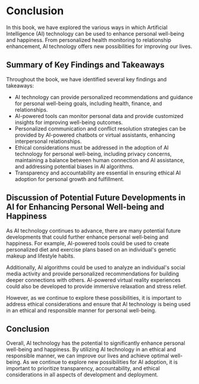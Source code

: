 # Conclusion

In this book, we have explored the various ways in which Artificial Intelligence (AI) technology can be used to enhance personal well-being and happiness. From personalized health monitoring to relationship enhancement, AI technology offers new possibilities for improving our lives.

Summary of Key Findings and Takeaways
-------------------------------------

Throughout the book, we have identified several key findings and takeaways:

* AI technology can provide personalized recommendations and guidance for personal well-being goals, including health, finance, and relationships.
* AI-powered tools can monitor personal data and provide customized insights for improving well-being outcomes.
* Personalized communication and conflict resolution strategies can be provided by AI-powered chatbots or virtual assistants, enhancing interpersonal relationships.
* Ethical considerations must be addressed in the adoption of AI technology for personal well-being, including privacy concerns, maintaining a balance between human connection and AI assistance, and addressing potential biases in AI algorithms.
* Transparency and accountability are essential in ensuring ethical AI adoption for personal growth and fulfillment.

Discussion of Potential Future Developments in AI for Enhancing Personal Well-being and Happiness
-------------------------------------------------------------------------------------------------

As AI technology continues to advance, there are many potential future developments that could further enhance personal well-being and happiness. For example, AI-powered tools could be used to create personalized diet and exercise plans based on an individual's genetic makeup and lifestyle habits.

Additionally, AI algorithms could be used to analyze an individual's social media activity and provide personalized recommendations for building deeper connections with others. AI-powered virtual reality experiences could also be developed to provide immersive relaxation and stress relief.

However, as we continue to explore these possibilities, it is important to address ethical considerations and ensure that AI technology is being used in an ethical and responsible manner for personal well-being.

Conclusion
----------

Overall, AI technology has the potential to significantly enhance personal well-being and happiness. By utilizing AI technology in an ethical and responsible manner, we can improve our lives and achieve optimal well-being. As we continue to explore new possibilities for AI adoption, it is important to prioritize transparency, accountability, and ethical considerations in all aspects of development and deployment.